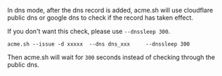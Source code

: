 In dns mode, after the dns record is added, acme.sh will use cloudflare public dns or google dns to check if the record has taken effect.

If you don't want this check,  please use `--dnssleep 300`.

```
acme.sh --issue -d xxxxx  --dns dns_xxx     --dnssleep 300

```


Then acme.sh will wait for `300` seconds instead of checking through the public dns.

